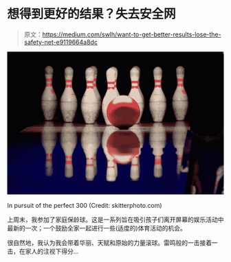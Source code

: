 # 想得到更好的结果？失去安全网

> 原文：<https://medium.com/swlh/want-to-get-better-results-lose-the-safety-net-e9119664a8dc>

![](img/d5c2ed5922d63b38995a943be819259e.png)

In pursuit of the perfect 300 (Credit: skitterphoto.com)

上周末，我参加了家庭保龄球。这是一系列旨在吸引孩子们离开屏幕的娱乐活动中最新的一次；一个鼓励全家一起进行一些(适度的)体育活动的机会。

很自然地，我认为我会带着华丽、天赋和原始的力量滚球。雷鸣般的一击接着一击，在家人的注视下得分…